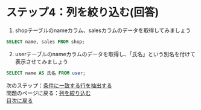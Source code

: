 # ステップ4：列を絞り込む(回答)

1. shopテーブルのnameカラム、salesカラムのデータを取得してみましょう  

```sql
SELECT name, sales FROM shop;
```

2. userテーブルのnameカラムのデータを取得し、「氏名」という別名を付けて表示させてみましょう  

```sql
SELECT name AS 氏名 FROM user;
```

次のステップ：[条件に一致する行を抽出する](005-where.md)  
問題のページに戻る：[列を絞り込む](004-select-columns.md)  
[目次に戻る](README.md)
